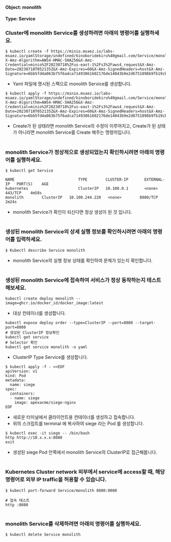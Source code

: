 
#### Object: monolith
#### Type: Service

### Cluster에 monolith Service를 생성하려면 아래의 명령어를 실행하세요.

```
$ kubectl create -f https://minio.msaez.io/labs-msaez.io/yamlStorage/undefined/kinoboridekiru%40gmail.com/Service/monolith.yaml?X-Amz-Algorithm=AWS4-HMAC-SHA256&X-Amz-Credential=minio%2F20230718%2Fus-east-1%2Fs3%2Faws4_request&X-Amz-Date=20230718T052135Z&X-Amz-Expires=60&X-Amz-SignedHeaders=host&X-Amz-Signature=6bb5fd4a063b75f6adca71493861602176de14043b9e2d6751898b9fb19cbde5
```
- Yaml 파일에 명시된 스펙으로 monolith Service를 생성합니다.  

```
$ kubectl apply -f https://minio.msaez.io/labs-msaez.io/yamlStorage/undefined/kinoboridekiru%40gmail.com/Service/monolith.yaml?X-Amz-Algorithm=AWS4-HMAC-SHA256&X-Amz-Credential=minio%2F20230718%2Fus-east-1%2Fs3%2Faws4_request&X-Amz-Date=20230718T052135Z&X-Amz-Expires=60&X-Amz-SignedHeaders=host&X-Amz-Signature=6bb5fd4a063b75f6adca71493861602176de14043b9e2d6751898b9fb19cbde5
```
- Create가 된 상태라면 monolith Service의 수정이 이루어지고, Create가 된 상태가 아니라면 monolith Service를 Create 해주는 명령어입니다.
#

### monolith Service가 정상적으로 생성되었는지 확인하시려면 아래의 명령어를 실행하세요.

```
$ kubectl get Service

NAME                            TYPE        CLUSTER-IP       EXTERNAL-IP   PORT(S)    AGE
kubernetes                      ClusterIP   10.100.0.1       <none>        443/TCP    4m58s
monolith        ClusterIP   10.100.244.220   <none>        8080/TCP   2m24s

```
- monolith Service가 확인이 되신다면 정상 생성이 된 것 입니다.
#

### 생성된 monolith Service의 상세 실행 정보를 확인하시려면 아래의 명령어를 입력하세요.

```
$ Kubectl describe Service monolith
```
- monolith Service의 실행 정보 상태를 확인하여 문제가 있는지 확인합니다.
#

### 생성된 monolith Service에 접속하여 서비스가 정상 동작하는지 테스트 해보세요.

```
kubectl create deploy monolith --image=ghcr.io/docker_id/docker_image:latest
```
- 대상 컨테이너를 생성합니다.  

```
kubectl expose deploy order --type=ClusterIP --port=8080 --target-port=8080
# 생성된 ClusterIP 정보확인
kubectl get service 
# Selector 확인
kubectl get service monolith -o yaml
```
- ClusterIP Type Service를 생성합니다.

```
$ kubectl apply -f - <<EOF
apiVersion: v1
kind: Pod
metadata:
  name: siege
spec:
  containers:
  - name: siege
    image: apexacme/siege-nginx
EOF
```
- 새로운 터미널에서 클라이언트용 컨테이너를 생성하고 접속합니다.
- 위의 스크립트를 terminal 에 복사하여 siege 라는 Pod 를 생성합니다.  

```
$ kubectl exec -it siege -- /bin/bash
http http://10.x.x.x:8080
exit
```
- 생성된 siege Pod 안쪽에서 monolith Service의 ClusterIP로 접근해봅니다.
#

### Kubernetes Cluster network 외부에서 service에 access할 때, 해당 명령어로 외부 IP traffic을 허용할 수 있습니다.

```
$ kubectl port-forward Service/monolith 8080:8080

# 접속 테스트
http :8080
```
#

### monolith Service를 삭제하려면 아래의 명령어를 실행하세요.

```
$ kubectl delete Service monolith
```
#


